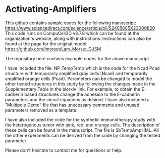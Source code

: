 # Activating-Amplifiers

This github contains sample codes for the following manuscript: https://www.sciencedirect.com/science/article/pii/S2405805X23000820
This code runs on CompuCell3D v3.7.8 which can be found at the organization's website, along with instructions. 
Instructions can also be found at the page for the original model: https://github.com/lmorsut/Lam_Morsut_GJSM

The repository here contains example codes for the above manuscript. 

I have included the file: 
NP_TempTemp which is the code for the Ncad Pcad structure with temporarily amplified gray cells (Ncad) and temporarily amplified orange cells (Pcad).
Parameters can be changed to model the other tested structures in this study by following the changes made in the Supplementary Table in the biorxiv link.
For example, to obtain the E-cadherin based structures change the adhesion to the E-cadherin parameters and the circuit equations as desired.
I have also included a "Multipole Demo" file that has unecessary comments and unused parameters removed as a template.

I have also included the code for the synthetic immunotherapy study with the heterogenous tumor with pink, red, and orange cells.
The description of these cells can be found in the manuscript.
The file is SbTempAmpHML. All the other experiments can be derived from the code by changing the tested parameter.

Please don't hesitate to contact me for questions or help.
